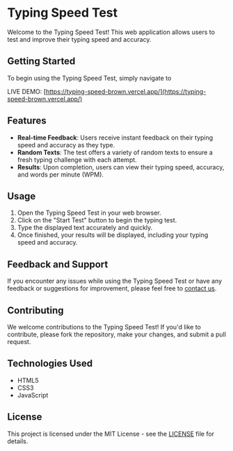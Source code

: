 # Typing Speed Test

Welcome to the Typing Speed Test! This web application allows users to test and improve their typing speed and accuracy.

## Getting Started

To begin using the Typing Speed Test, simply navigate to

LIVE DEMO: [https://typing-speed-brown.vercel.app/](https://typing-speed-brown.vercel.app/) 

## Features

- **Real-time Feedback**: Users receive instant feedback on their typing speed and accuracy as they type.
- **Random Texts**: The test offers a variety of random texts to ensure a fresh typing challenge with each attempt.
- **Results**: Upon completion, users can view their typing speed, accuracy, and words per minute (WPM).

## Usage

1. Open the Typing Speed Test in your web browser.
2. Click on the "Start Test" button to begin the typing test.
3. Type the displayed text accurately and quickly.
4. Once finished, your results will be displayed, including your typing speed and accuracy.

## Feedback and Support

If you encounter any issues while using the Typing Speed Test or have any feedback or suggestions for improvement, please feel free to [contact us](mailto:example@example.com).

## Contributing

We welcome contributions to the Typing Speed Test! If you'd like to contribute, please fork the repository, make your changes, and submit a pull request.

## Technologies Used

- HTML5
- CSS3
- JavaScript

## License

This project is licensed under the MIT License - see the [LICENSE](LICENSE) file for details.
